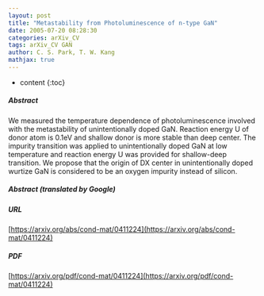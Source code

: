 ```yaml
---
layout: post
title: "Metastability from Photoluminescence of n-type GaN"
date: 2005-07-20 08:28:30
categories: arXiv_CV
tags: arXiv_CV GAN
author: C. S. Park, T. W. Kang
mathjax: true
---
```


* content
{:toc}

##### Abstract
We measured the temperature dependence of photoluminescence involved with the metastability of unintentionally doped GaN. Reaction energy U of donor atom is 0.1eV and shallow donor is more stable than deep center. The impurity transition was applied to unintentionally doped GaN at low temperature and reaction energy U was provided for shallow-deep transition. We propose that the origin of DX center in unintentionally doped wurtize GaN is considered to be an oxygen impurity instead of silicon.

##### Abstract (translated by Google)


##### URL
[https://arxiv.org/abs/cond-mat/0411224](https://arxiv.org/abs/cond-mat/0411224)

##### PDF
[https://arxiv.org/pdf/cond-mat/0411224](https://arxiv.org/pdf/cond-mat/0411224)

